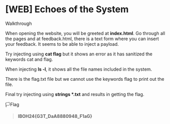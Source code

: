 # [WEB] Echoes of the System


Walkthrough


When opening the website, you will be greeted at **index.html**. Go through all the pages and at feedback.html, there is a text form where you can insert your feedback. It seems to be able to inject a payload.


Try injecting using **cat flag** but it shows an error as it has sanitized the keywords cat and flag.


When injecting **ls -l**, it shows all the file names included in the system.


There is the flag.txt file but we cannot use the keywords flag to print out the file.


Final try injecting using __strings *.txt__ and results in getting the flag.


🏳️Flag
>**IBOH24{G3T_DaA8880948_F1aG}**
